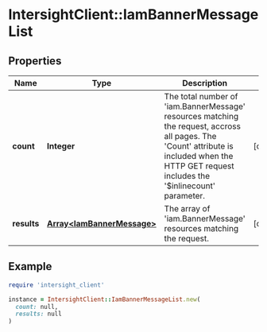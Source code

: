 # IntersightClient::IamBannerMessageList

## Properties

| Name | Type | Description | Notes |
| ---- | ---- | ----------- | ----- |
| **count** | **Integer** | The total number of &#39;iam.BannerMessage&#39; resources matching the request, accross all pages. The &#39;Count&#39; attribute is included when the HTTP GET request includes the &#39;$inlinecount&#39; parameter. | [optional] |
| **results** | [**Array&lt;IamBannerMessage&gt;**](IamBannerMessage.md) | The array of &#39;iam.BannerMessage&#39; resources matching the request. | [optional] |

## Example

```ruby
require 'intersight_client'

instance = IntersightClient::IamBannerMessageList.new(
  count: null,
  results: null
)
```

